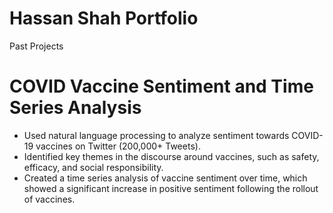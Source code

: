 # Hassan Shah Portfolio
Past Projects

# COVID Vaccine Sentiment and Time Series Analysis
* Used natural language processing to analyze sentiment towards COVID-19 vaccines on Twitter (200,000+ Tweets).
* Identified key themes in the discourse around vaccines, such as safety, efficacy, and social responsibility.
* Created a time series analysis of vaccine sentiment over time, which showed a significant increase in positive sentiment following the rollout of vaccines.

